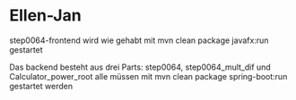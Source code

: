 # Ellen-Jan
step0064-frontend wird wie gehabt mit mvn clean package javafx:run gestartet

Das backend besteht aus drei Parts: step0064, step0064_mult_dif und Calculator_power_root
alle müssen mit mvn clean package spring-boot:run gestartet werden
